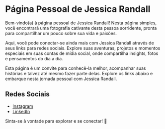 # Página Pessoal de Jessica Randall

Bem-vindo(a) à página pessoal de Jessica Randall! Nesta página simples, você encontrará uma fotografia cativante desta pessoa sorridente, pronta para compartilhar um pouco sobre sua vida e paixões.

Aqui, você pode conectar-se ainda mais com Jessica Randall através de seus links para redes sociais. Explore suas aventuras, projetos e momentos especiais em suas contas de mídia social, onde compartilha insights, fotos e pensamentos do dia a dia.

Esta página é um convite para conhecê-la melhor, acompanhar suas histórias e talvez até mesmo fazer parte delas. Explore os links abaixo e embarque nesta jornada pessoal com Jessica Randall.

## Redes Sociais

- [Instagram]((https://www.instagram.com/mag0_075/))
- [LinkedIn]([https://www.linkedin.com/in/jessica-randall/](https://www.linkedin.com/in/jos%C3%A9-ferreira-398714293/)https://www.linkedin.com/in/jos%C3%A9-ferreira-398714293/)

Sinta-se à vontade para explorar e se conectar! 🌟
